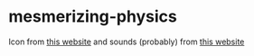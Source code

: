 # mesmerizing-physics

Icon from [this website](https://www.pngrepo.com/svg/258820/atomic-physics) and sounds (probably) from [this website](https://freepats.zenvoid.org/Piano/acoustic-grand-piano.html)
